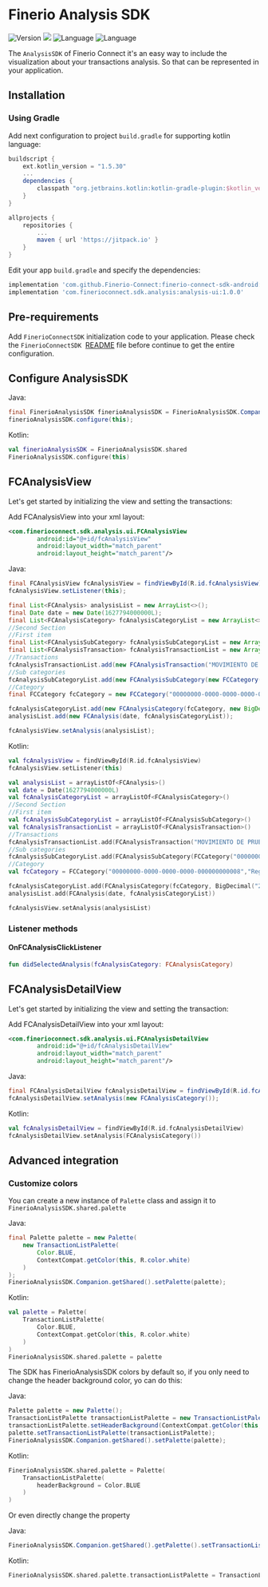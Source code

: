 # Finerio Analysis SDK

![Version](https://img.shields.io/badge/version-1.0.0-blue.svg)
![](https://img.shields.io/badge/minSDK-16+-blue.svg)
![Language](https://img.shields.io/badge/Language-Java-orange.svg)
![Language](https://img.shields.io/badge/Language-Kotlin-purple.svg)


The `AnalysisSDK` of Finerio Connect it's an easy way to include the visualization about your transactions analysis. So that can be represented in your application.

## Installation

### Using Gradle

Add next configuration to project `build.gradle` for supporting kotlin language:

```gradle
buildscript {
    ext.kotlin_version = "1.5.30"
    ...
    dependencies {
        classpath "org.jetbrains.kotlin:kotlin-gradle-plugin:$kotlin_version"
    }
}

allprojects {
    repositories {
        ...
        maven { url 'https://jitpack.io' }
    }
}
```

Edit your app `build.gradle` and specify the dependencies:

```gradle
implementation 'com.github.Finerio-Connect:finerio-connect-sdk-android:1.0.0'
implementation 'com.finerioconnect.sdk.analysis:analysis-ui:1.0.0'
```

## Pre-requirements

Add `FinerioConnectSDK` initialization code to your application. Please check the `FinerioConnectSDK`  [README](https://github.com/Finerio-Connect/finerio-connect-sdk-android#readme)  file before continue to get the entire configuration.

## Configure AnalysisSDK

Java:

```java
final FinerioAnalysisSDK finerioAnalysisSDK = FinerioAnalysisSDK.Companion.getShared();
finerioAnalysisSDK.configure(this);
```

Kotlin:

```kotlin
val finerioAnalysisSDK = FinerioAnalysisSDK.shared
FinerioAnalysisSDK.configure(this)
```

## FCAnalysisView

Let's get started by initializing the view and setting the transactions:

Add FCAnalysisView into your xml layout:

```xml
<com.finerioconnect.sdk.analysis.ui.FCAnalysisView
        android:id="@+id/fcAnalysisView"
        android:layout_width="match_parent"
        android:layout_height="match_parent"/>
```

Java:

```java
final FCAnalysisView fcAnalysisView = findViewById(R.id.fcAnalysisView);
fcAnalysisView.setListener(this);

final List<FCAnalysis> analysisList = new ArrayList<>();
final Date date = new Date(1627794000000L);
final List<FCAnalysisCategory> fcAnalysisCategoryList = new ArrayList<>();
//Second Section
//First item
final List<FCAnalysisSubCategory> fcAnalysisSubCategoryList = new ArrayList<>();
final List<FCAnalysisTransaction> fcAnalysisTransactionList = new ArrayList<>();
//Transactions
fcAnalysisTransactionList.add(new FCAnalysisTransaction("MOVIMIENTO DE PRUEBA 21", new BigDecimal("20000.0"), 1, new BigDecimal("20000.0")));
//Sub categories
fcAnalysisSubCategoryList.add(new FCAnalysisSubCategory(new FCCategory("00000000-0000-0000-0000-00000000003c","Donaciones","#F477E3","#FFFFFF", new FCImage("a_00000000_0000_0000_0000_00000000003c", -755741), null, new ArrayList<>(), null), new BigDecimal("20000.0"), 1, new BigDecimal("20000.0"), fcAnalysisTransactionList));
//Category
final FCCategory fcCategory = new FCCategory("00000000-0000-0000-0000-000000000008","Regalos y Ayuda","#F368E0","#FFFFFF", new FCImage("a_00000000_0000_0000_0000_000000000008", -825120), null, new ArrayList<>(), null);

fcAnalysisCategoryList.add(new FCAnalysisCategory(fcCategory, new BigDecimal("20000.0"), fcAnalysisSubCategoryList));
analysisList.add(new FCAnalysis(date, fcAnalysisCategoryList));

fcAnalysisView.setAnalysis(analysisList);
```

Kotlin:

```kotlin
val fcAnalysisView = findViewById(R.id.fcAnalysisView)
fcAnalysisView.setListener(this)

val analysisList = arrayListOf<FCAnalysis>()
val date = Date(1627794000000L)
val fcAnalysisCategoryList = arrayListOf<FCAnalysisCategory>()
//Second Section
//First item
val fcAnalysisSubCategoryList = arrayListOf<FCAnalysisSubCategory>()
val fcAnalysisTransactionList = arrayListOf<FCAnalysisTransaction>()
//Transactions
fcAnalysisTransactionList.add(FCAnalysisTransaction("MOVIMIENTO DE PRUEBA 21", BigDecimal("20000.0"), 1, BigDecimal("20000.0")))
//Sub categories
fcAnalysisSubCategoryList.add(FCAnalysisSubCategory(FCCategory("00000000-0000-0000-0000-00000000003c","Donaciones","#F477E3","#FFFFFF", FCImage("a_00000000_0000_0000_0000_00000000003c", -755741), null, arrayListOf<>(), null), BigDecimal("20000.0"), 1, BigDecimal("20000.0"), fcAnalysisTransactionList))
//Category
val fcCategory = FCCategory("00000000-0000-0000-0000-000000000008","Regalos y Ayuda","#F368E0","#FFFFFF", FCImage("a_00000000_0000_0000_0000_000000000008", -825120), null, arrayListOf<>(), null)

fcAnalysisCategoryList.add(FCAnalysisCategory(fcCategory, BigDecimal("20000.0"), fcAnalysisSubCategoryList))
analysisList.add(FCAnalysis(date, fcAnalysisCategoryList))

fcAnalysisView.setAnalysis(analysisList)
```

### Listener methods

#### OnFCAnalysisClickListener

```kotlin
fun didSelectedAnalysis(fcAnalysisCategory: FCAnalysisCategory)
```

## FCAnalysisDetailView

Let's get started by initializing the view and setting the transaction:

Add FCAnalysisDetailView into your xml layout:

```xml
<com.finerioconnect.sdk.analysis.ui.FCAnalysisDetailView
        android:id="@+id/fcAnalysisDetailView"
        android:layout_width="match_parent"
        android:layout_height="match_parent"/>
```

Java:

```java
final FCAnalysisDetailView fcAnalysisDetailView = findViewById(R.id.fcAnalysisDetailView);
fcAnalysisDetailView.setAnalysis(new FCAnalysisCategory());
```

Kotlin:

```kotlin
val fcAnalysisDetailView = findViewById(R.id.fcAnalysisDetailView)
fcAnalysisDetailView.setAnalysis(FCAnalysisCategory())
```

## Advanced integration

### Customize colors

You can create a new instance of `Palette` class and assign it to `FinerioAnalysisSDK.shared.palette`

Java:

```java
final Palette palette = new Palette(
    new TransactionListPalette(
        Color.BLUE,
        ContextCompat.getColor(this, R.color.white)
    )
);
FinerioAnalysisSDK.Companion.getShared().setPalette(palette);
```

Kotlin:

```kotlin
val palette = Palette(
    TransactionListPalette(
        Color.BLUE,
        ContextCompat.getColor(this, R.color.white)
    )
)
FinerioAnalysisSDK.shared.palette = palette
```

The SDK has FinerioAnalysisSDK colors by default so, if you only need to change the header background color, yo can do this:

Java:

```java
Palette palette = new Palette();
TransactionListPalette transactionListPalette = new TransactionListPalette();
transactionListPalette.setHeaderBackground(ContextCompat.getColor(this, R.color.colorAccent));
palette.setTransactionListPalette(transactionListPalette);
FinerioAnalysisSDK.Companion.getShared().setPalette(palette);
```

Kotlin:

```kotlin
FinerioAnalysisSDK.shared.palette = Palette(
    TransactionListPalette(
        headerBackground = Color.BLUE
    )
)
```

Or even directly change the property

Java:

```java
FinerioAnalysisSDK.Companion.getShared().getPalette().setTransactionListPalette(new TransactionListPalette(Color.BLUE, null));
```

Kotlin:

```kotlin
FinerioAnalysisSDK.shared.palette.transactionListPalette = TransactionListPalette(headerBackground = Color.BLUE)
```